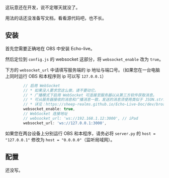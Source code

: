 这玩意还在开发，说不定哪天就没了。

用法的话还没准备写文档，看看源代码吧，也不长。


## 安装

首先您需要正确地在 OBS 中安装 Echo-live。

然后定位到 `config.js` 的 websocket 这部分，将 `websocket_enable` 改为 `true`。

下方的 `websocket_url` 中请填写服务端的 ip 地址与端口号。（如果您在一台电脑上同时运行 OBS 和本程序则 ip 可以写 `127.0.0.1`）

```js
        // 启用 WebSocket
        // * 如果没人要求您这么做，请不要动它。
        // * 广播模式下启用 WebSocket 可连接至服务器以从第三方软件获取消息。
        // * 可从服务器接收的消息和广播消息一致，发送的消息须使用类似于 JSON.stringify 的方法序列化。
        // * 详见：https://sheep-realms.github.io/Echo-Live-Doc/dev/broadcast/
        websocket_enable: true,
        // WebSocket 连接地址
        // websocket_url: 'ws://192.168.1.12:3000', // iPad
        websocket_url: 'ws://127.0.0.1:3000',
```

如果您在两台设备上分别运行 OBS 和本程序，请务必将 `server.py` 的 `host = "127.0.0.1"` 修改为 `host = "0.0.0.0"`（监听局域网）。

## 配置

还没写。

